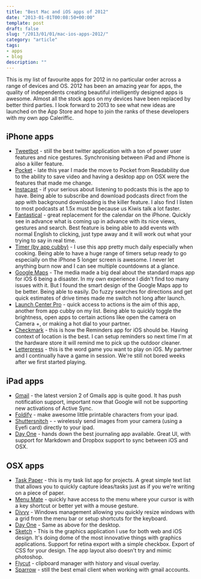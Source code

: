 ```yaml
---
title: "Best Mac and iOS apps of 2012"
date: "2013-01-01T00:08:50+00:00"
template: post
draft: false
slug: "/2013/01/01/mac-ios-apps-2012/"
category: "article"
tags:
- apps
- blog
description: ""
---
```


This is my list of favourite apps for 2012 in no particular order across a range of devices and OS. 2012 has been an amazing year for apps, the quality of independents creating beautiful intelligently designed apps is awesome. Almost all the stock apps on my devices have been replaced by better third parties. I look forward to 2013 to see what new ideas are launched on the App Store and hope to join the ranks of these developers with my own app Caleriffic.

## iPhone apps

* [Tweetbot](https://itunes.apple.com/us/app/tweetbot-for-twitter-iphone/id428851691?mt=8) - still the best twitter application with a ton of power user features and nice gestures. Synchronising between iPad and iPhone is also a killer feature.
* [Pocket](https://itunes.apple.com/us/app/pocket-formerly-read-it-later/id309601447?mt=8) - late this year I made the move to Pocket from Readability due to the ability to save video and having a desktop app on OSX were the features that made me change.
* [Instacast](https://itunes.apple.com/us/app/instacast-3/id577056377?mt=8) - if your serious about listening to podcasts this is the app to have. Being able to subscribe and download podcasts direct from the app with background downloading is the killer feature. I also find I listen to most podcasts at 1.5x must be because us Kiwis talk a lot faster.
* [Fantastical](https://itunes.apple.com/us/app/fantastical/id575647534?mt=8) - great replacement for the calendar on the iPhone. Quickly see in advance what is coming up in advance with its nice views, gestures and search. Best feature is being able to add events with normal English to clicking, just type away and it will work out what your trying to say in real time.
* [Timer (by app cubby)](https://itunes.apple.com/us/app/timer/id507518845?mt=8) - I use this app pretty much daily especially when cooking. Being able to have a huge range of timers setup ready to go especially on the iPhone 5 longer screen is awesome. I never let anything burn now and I can see multiple countdowns at a glance.
* [Google Maps](https://itunes.apple.com/us/app/google-maps/id585027354?mt=8) - The media made a big deal about the standard maps app for iOS 6 being a disaster. In my own experience I didn't find too many issues with it. But I found the smart design of the Google Maps app to be better. Being able to easily. Do fuzzy searches for directions and get quick estimates of drive times made me switch not long after launch.
* [Launch Center Pro](https://itunes.apple.com/us/app/launch-center-pro/id532016360?mt=8) - quick access to actions is the aim of this app, another from app cubby on my list. Being able to quickly toggle the brightness, open apps to certain actions like open the camera on Camera +, or making a hot dial to your partner.
* [Checkmark](https://itunes.apple.com/us/app/checkmark/id524873453?mt=8) - this is how the Reminders app for iOS should be. Having context of location is the best. I can setup reminders so next time I'm at the hardware store it will remind me to pick up the outdoor cleaner.
* [Letterpress](https://itunes.apple.com/nz/app/letterpress-word-game/id526619424?mt=8) - this is the word game you want to play on iOS. My partner and I continually have a game in session. We're still not bored weeks after we first started playing.

## iPad apps

* [Gmail]() - the latest version 2 of Gmails app is quite good. It has push notification support, important now that Google will not be supporting new activations of Active Sync.
* [Foldify](https://itunes.apple.com/nz/app/foldify/id527118971?mt=8&ign-mpt=uo%3D2) - make awesome little printable characters from your ipad.
* [Shuttersnitch](https://itunes.apple.com/nz/app/shuttersnitch/id364176211?mt=8) -  - wirelessly send images from your camera (using a Eyefi card) directly to your ipad.
* [Day One](https://itunes.apple.com/us/app/day-one-journal/id421706526?mt=8) - hands down the best journaling app available. Great UI, with support for Markdown and Dropbox support to sync between iOS and OSX.

## OSX apps

* [Task Paper](https://itunes.apple.com/us/app/taskpaper/id424281111?mt=12) - this is my task list app for projects. A great simple text list that allows you to quickly capture ideas/tasks just as if you we're writing on a piece of paper.
* [Menu Mate](https://itunes.apple.com/us/app/menumate/id518594271?mt=12) - quickly have access to the menu where your cursor is with a key shortcut or better yet with a mouse gesture.
* [Divvy](https://itunes.apple.com/nz/app/divvy-window-manager/id413857545?mt=12) - Windows management allowing you quickly resize windows with a grid from the menu bar or setup shortcuts for the keyboard.
* [Day One](https://itunes.apple.com/us/app/day-one/id422304217?mt=12) - Same as above for the desktop.
* [Sketch](https://itunes.apple.com/us/app/sketch/id402476602?mt=12)  - This is the graphics application I use for both web and iOS design. It's doing dome of the most innovative things with graphics applications. Support for retina export with a simple checkbox. Export of CSS for your design. The app layout also doesn't try and mimic photoshop.
* [Flycut](https://itunes.apple.com/nz/app/flycut-clipboard-manager/id442160987?mt=12) - clipboard manager with history and visual overlay.
* [Sparrow](https://itunes.apple.com/us/app/sparrow/id417250177?mt=12) - still the best email client when working with gmail accounts.
